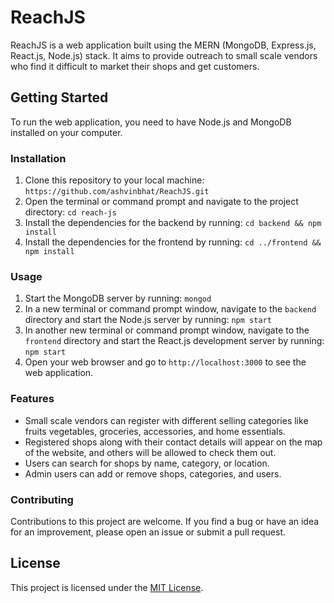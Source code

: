# ReachJS

ReachJS is a web application built using the MERN (MongoDB, Express.js, React.js, Node.js) stack. It aims to provide outreach to small scale vendors who find it difficult to market their shops and get customers.

## Getting Started

To run the web application, you need to have Node.js and MongoDB installed on your computer.

### Installation

1. Clone this repository to your local machine: `https://github.com/ashvinbhat/ReachJS.git`
2. Open the terminal or command prompt and navigate to the project directory: `cd reach-js`
3. Install the dependencies for the backend by running: `cd backend && npm install`
4. Install the dependencies for the frontend by running: `cd ../frontend && npm install`

### Usage

1. Start the MongoDB server by running: `mongod`
2. In a new terminal or command prompt window, navigate to the `backend` directory and start the Node.js server by running: `npm start`
3. In another new terminal or command prompt window, navigate to the `frontend` directory and start the React.js development server by running: `npm start`
4. Open your web browser and go to `http://localhost:3000` to see the web application.

### Features

- Small scale vendors can register with different selling categories like fruits vegetables, groceries, accessories, and home essentials.
- Registered shops along with their contact details will appear on the map of the website, and others will be allowed to check them out.
- Users can search for shops by name, category, or location.
- Admin users can add or remove shops, categories, and users.

### Contributing

Contributions to this project are welcome. If you find a bug or have an idea for an improvement, please open an issue or submit a pull request.

## License

This project is licensed under the [MIT License](https://opensource.org/licenses/MIT).
